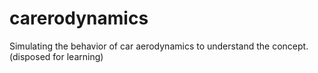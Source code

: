 # carerodynamics
Simulating the behavior of car aerodynamics to understand the concept. (disposed for learning)
